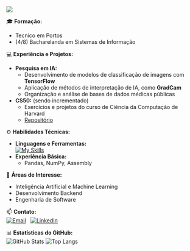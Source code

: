 <!-- Título animado -->
<img src="https://readme-typing-svg.demolab.com?font=Fira+Code&size=30&pause=1000&color=6A5ACD&center=true&vCenter=true&width=600&lines=Hey+there!+I'm+Raquel;System+Breaker+%26+Bug+Tamer;Machine+Learning+Explorer;Lover+of+Code+and+Coffee" />


🎓 **Formação:**  
- Tecnico em Portos
- (4/8) Bacharelanda em Sistemas de Informação  

💻 **Experiência e Projetos:**  
- **Pesquisa em IA:**  
  - Desenvolvimento de modelos de classificação de imagens com **TensorFlow**  
  - Aplicação de métodos de interpretação de IA, como **GradCam**  
  - Organização e análise de bases de dados médicas públicas  
- **CS50:**  (sendo incrementado)
  - Exercícios e projetos do curso de Ciência da Computação de Harvard  
  - [Repositório](https://github.com/RaquelNeres/CS50)

⚙️ **Habilidades Técnicas:**  
- **Linguagens e Ferramentas:**  
  [![My Skills](https://skillicons.dev/icons?i=python,c,html,css,js,git,github,tensorflow,&perline=8)](https://skillicons.dev) 
- **Experiência Básica:**  
  - Pandas, NumPy, Assembly

🎯 **Áreas de Interesse:**  
- Inteligência Artificial e Machine Learning  
- Desenvolvimento Backend  
- Engenharia de Software  

📫 **Contato:**  
[![Email](https://img.shields.io/badge/Email-EA4335?style=for-the-badge&logo=gmail&logoColor=white)](mailto:raquelnascimentoneress@gmail.com) &nbsp;
[![LinkedIn](https://img.shields.io/badge/LinkedIn-0A66C2?style=for-the-badge&logo=linkedin&logoColor=white)](https://www.linkedin.com/in/raquel-neres-893a3b291/) &nbsp;

📊 **Estatísticas do GitHub:**  
![GitHub Stats](https://github-readme-stats.vercel.app/api?username=RaquelNeres&show_icons=true&theme=dark&rank_icon=github&include_all_commits=true) 
![Top Langs](https://github-readme-stats.vercel.app/api/top-langs/?username=RaquelNeres&layout=donut&theme=dark&count_private=true)
